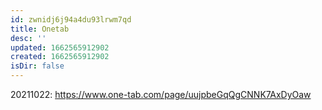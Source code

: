 ```yaml
---
id: zwnidj6j94a4du93lrwm7qd
title: Onetab
desc: ''
updated: 1662565912902
created: 1662565912902
isDir: false
---
```

20211022:
https://www.one-tab.com/page/uujpbeGqQgCNNK7AxDyOaw